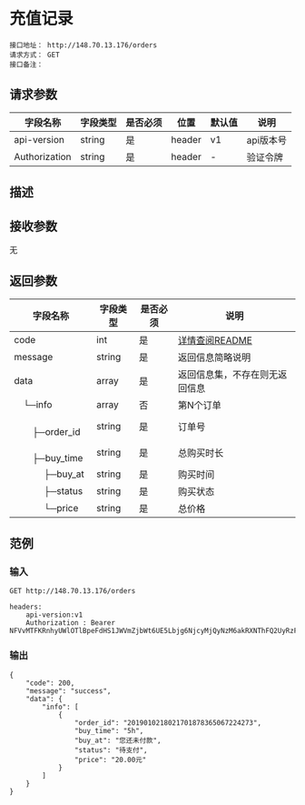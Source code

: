 # 充值记录
```
接口地址： http://148.70.13.176/orders
请求方式： GET
接口备注：
```
## 请求参数

| 字段名称 | 字段类型 | 是否必须 | 位置 | 默认值 | 说明 |
|    -    |    -    |    -    |  -   |   -   |  -   |
| api-version | string | 是 | header | v1 | api版本号 |
| Authorization | string | 是 | header | - | 验证令牌 |

## 描述

## 接收参数

无

## 返回参数

| 字段名称 | 字段类型 | 是否必须 | 说明 |
|    -    |    -    |    -    |   -   |
| code | int | 是 | [详情查阅README](https://github.com/waitforu/docs/blob/master/README.md#%E9%83%A8%E5%88%86%E8%BF%94%E5%9B%9E%E4%BF%A1%E6%81%AFcode%E8%A1%A8) |
| message | string | 是 | 返回信息简略说明 |
| data | array | 是 | 返回信息集，不存在则无返回信息 |
|　└─info | array | 否 | 第N个订单 |
|　 　　├─order_id | string | 是 | 订单号 |
|　 　　├─buy_time | string | 是 | 总购买时长 |
|　 　　├─buy_at | string | 是 | 购买时间 |
|　 　　├─status | string | 是 | 购买状态 |
|　 　　└─price | string | 是 | 总价格 |

## 范例

### 输入

```
GET http://148.70.13.176/orders

headers:
	api-version:v1
	Authorization : Bearer NFVvMTFKRnhyUWlOTlBpeFdHS1JWVmZjbWt6UE5Lbjg6NjcyMjQyNzM6akRXNThFQ2UyRzFyM1FSRlpxZDcwVTg0Njd6aU40b2M=
```

### 输出

```
{
    "code": 200,
    "message": "success",
    "data": {
        "info": [
            {
                "order_id": "2019010218021701878365067224273",
                "buy_time": "5h",
                "buy_at": "您还未付款",
                "status": "待支付",
                "price": "20.00元"
            }
        ]
    }
}
```